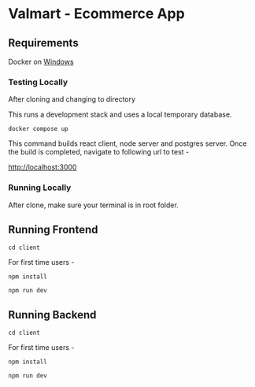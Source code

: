 # Valmart - Ecommerce App

## Requirements

Docker on [Windows](https://www.docker.com/products/docker-desktop/)

### Testing Locally

After cloning and changing to directory

This runs a development stack and uses a local temporary database.

```
docker compose up
```

This command builds react client, node server and postgres server. Once the build is completed, navigate to following url to test -

[http://localhost:3000](http://localhost:3000)

### Running Locally

After clone, make sure your terminal is in root folder.

## Running Frontend

```
cd client
```

For first time users -

```
npm install
```

```
npm run dev
```

## Running Backend

```
cd client
```

For first time users -

```
npm install
```

```
npm run dev
```
